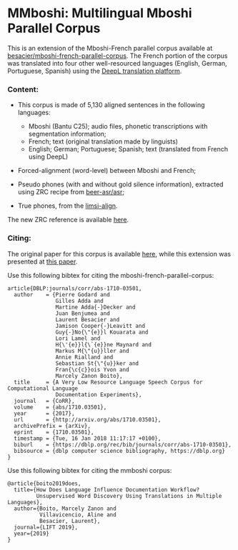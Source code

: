 # MMboshi: Multilingual Mboshi Parallel Corpus
This is an extension of the Mboshi-French parallel corpus available at [besacier/mboshi-french-parallel-corpus](https://github.com/besacier/mboshi-french-parallel-corpus). The French portion of the corpus was translated into four other well-resourced languages (English, German, Portuguese, Spanish) using the [DeepL translation platform](https://www.deepl.com/translator).

### Content:
* This corpus is made of 5,130 aligned sentences in the following languages:
   + Mboshi (Bantu C25); audio files, phonetic transcriptions with segmentation information;
   + French; text (original translation made by linguists)
   + English; German; Portuguese; Spanish; text (translated from French using DeepL)

* Forced-alignment (word-level) between Mboshi and French;
* Pseudo phones (with and without gold silence information), extracted using ZRC recipe from [beer-asr/asr](https://github.com/beer-asr/beer);
* True phones, from the [limsi-align](https://github.com/besacier/mboshi-french-parallel-corpus/tree/master/forced_alignments_supervised_spkr/limsi-align).

The new ZRC reference is available [here](https://github.com/mzboito/ZRC_corpora).

### Citing:
The original paper for this corpus is available [here](http://arxiv.org/abs/1710.03501), while this extension was presented at [this paper](https://arxiv.org/abs/1910.05154).

Use this following bibtex for citing the mboshi-french-parallel-corpus:
~~~
article{DBLP:journals/corr/abs-1710-03501,
  author    = {Pierre Godard and
               Gilles Adda and
               Martine Adda{-}Decker and
               Juan Benjumea and
               Laurent Besacier and
               Jamison Cooper{-}Leavitt and
               Guy{-}No{\"{e}}l Kouarata and
               Lori Lamel and
               H{\'{e}}l{\`{e}}ne Maynard and
               Markus M{\"{u}}ller and
               Annie Rialland and
               Sebastian St{\"{u}}ker and
               Fran{\c{c}}ois Yvon and
               Marcely Zanon Boito},
  title     = {A Very Low Resource Language Speech Corpus for Computational Language
               Documentation Experiments},
  journal   = {CoRR},
  volume    = {abs/1710.03501},
  year      = {2017},
  url       = {http://arxiv.org/abs/1710.03501},
  archivePrefix = {arXiv},
  eprint    = {1710.03501},
  timestamp = {Tue, 16 Jan 2018 11:17:17 +0100},
  biburl    = {https://dblp.org/rec/bib/journals/corr/abs-1710-03501},
  bibsource = {dblp computer science bibliography, https://dblp.org}
}
~~~

Use this following bibtex for citing the mmboshi corpus:
~~~
@article{boito2019does,
  title={How Does Language Influence Documentation Workflow? 
         Unsupervised Word Discovery Using Translations in Multiple Languages},
  author={Boito, Marcely Zanon and 
          Villavicencio, Aline and 
          Besacier, Laurent},
  journal={LIFT 2019},
  year={2019}
}
~~~
